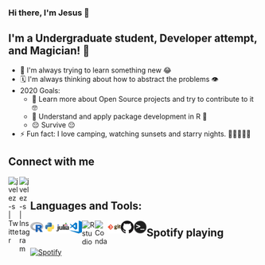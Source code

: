 ### Hi there, I'm Jesus 👋

## I'm a Undergraduate student, Developer attempt, and Magician! 🎩

- 🦉 I'm always trying to learn something new 😂
- 🗓 I'm always thinking about how to abstract the problems 👁
-  2020 Goals:
    - 🦊 Learn more about Open Source projects and try to contribute to it 🤓
    - 🤭 Understand and apply package development in R 🧐
    - 😔 Survive 😔
- ⚡️ Fun fact: I love camping, watching sunsets and starry nights. 🤗🌲🧡💛✨
  
## Connect with me

[<img align="left" alt="jvelez-s | Twitter" width="22px" src="https://cdn.jsdelivr.net/npm/simple-icons@v3/icons/twitter.svg" />][twitter]
[<img align="left" alt="jvelez-s | Instagram" width="22px" src="https://cdn.jsdelivr.net/npm/simple-icons@v3/icons/instagram.svg" />][instagram]
<br>

## Languages and Tools:

<img align="left" alt="R" width="26px" src="https://raw.githubusercontent.com/github/explore/80688e429a7d4ef2fca1e82350fe8e3517d3494d/topics/r/r.png" />
<img align="left" alt="Python" width="26px" src="https://raw.githubusercontent.com/github/explore/80688e429a7d4ef2fca1e82350fe8e3517d3494d/topics/python/python.png" />
<img align="left" alt="Julia" width="26px" src="https://raw.githubusercontent.com/github/explore/80688e429a7d4ef2fca1e82350fe8e3517d3494d/topics/julia/julia.png" />
<img align="left" alt="Visual Studio Code" width="26px" src="https://raw.githubusercontent.com/github/explore/80688e429a7d4ef2fca1e82350fe8e3517d3494d/topics/visual-studio-code/visual-studio-code.png" />
<img align="left" alt="Rstudio" width="26px" src="https://avatars0.githubusercontent.com/u/513560?s=200&v=4" />
<img align="left" alt="Conda" width="26px" src="https://avatars2.githubusercontent.com/u/6392739?s=200&v=4" />
<img align="left" alt="Git" width="26px" src="https://raw.githubusercontent.com/github/explore/80688e429a7d4ef2fca1e82350fe8e3517d3494d/topics/git/git.png" />
<img align="left" alt="Github" width="26px" src="https://raw.githubusercontent.com/github/explore/78df643247d429f6cc873026c0622819ad797942/topics/github/github.png" />
<img align="left" alt="Terminal" width="26px" src="https://raw.githubusercontent.com/github/explore/78df643247d429f6cc873026c0622819ad797942/topics/terminal/terminal.png" />

## Spotify playing

[![Spotify](https://jvelez-s.vercel.app/api/spotify)](https://open.spotify.com/user/jvsmagic)

<!-- Abbreviationss -->
[twitter]: https://twitter.com/GenomicMagician
[instagram]: https://instagram.com/genomicmagician
